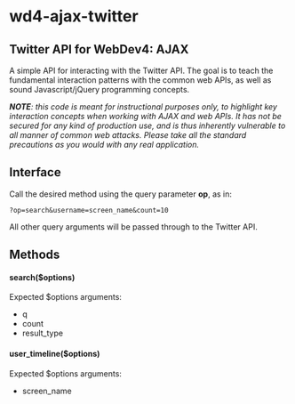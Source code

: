 wd4-ajax-twitter
================

Twitter API for WebDev4: AJAX
-----------------------------


A simple API for interacting with the Twitter API.  The goal is to teach the fundamental interaction patterns with the common web APIs, as well as sound Javascript/jQuery programming concepts.

***NOTE**: this code is meant for instructional purposes only, to highlight key interaction concepts when working with AJAX and web APIs.  It has not be secured for any kind of production use, and is thus inherently vulnerable to all manner of common web attacks.  Please take all the standard precautions as you would with any real application.*

## Interface

Call the desired method using the query parameter **op**, as in:

	?op=search&username=screen_name&count=10

All other query arguments will be passed through to the Twitter API.

## Methods

#### search($options)

Expected $options arguments:

* q
* count
* result_type

#### user_timeline($options)

Expected $options arguments:

* screen_name


